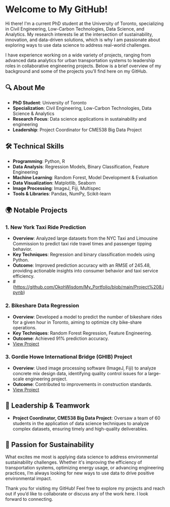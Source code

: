 # Welcome to My GitHub!

Hi there! I'm a current PhD student at the University of Toronto, specializing in Civil Engineering, Low-Carbon Technologies, Data Science, and Analytics. My research interests lie at the intersection of sustainability, innovation, and data-driven solutions, which is why I am passionate about exploring ways to use data science to address real-world challenges.

I have experience working on a wide variety of projects, ranging from advanced data analytics for urban transportation systems to leadership roles in collaborative engineering projects. Below is a brief overview of my background and some of the projects you’ll find here on my GitHub.

## 🔍 About Me

- **PhD Student**: University of Toronto
- **Specialization**: Civil Engineering, Low-Carbon Technologies, Data Science & Analytics
- **Research Focus**: Data science applications in sustainability and engineering
- **Leadership**: Project Coordinator for CME538 Big Data Project

## 🛠️ Technical Skills

- **Programming**: Python, R
- **Data Analysis**: Regression Models, Binary Classification, Feature Engineering
- **Machine Learning**: Random Forest, Model Development & Evaluation
- **Data Visualization**: Matplotlib, Seaborn
- **Image Processing**: ImageJ, Fiji, Multispec
- **Tools & Libraries**: Pandas, NumPy, Scikit-learn

## 🌍 Notable Projects

### 1. **New York Taxi Ride Prediction**
   - **Overview**: Analyzed large datasets from the NYC Taxi and Limousine Commission to predict taxi ride travel times and passenger tipping behavior.
   - **Key Techniques**: Regression and binary classification models using Python.
   - **Outcome**: Improved prediction accuracy with an RMSE of 245.48, providing actionable insights into consumer behavior and taxi service efficiency.
   - #(https://github.com/OkohWisdom/My_Portfolio/blob/main/Project%208.ipynb)

### 2. **Bikeshare Data Regression**
   - **Overview**: Developed a model to predict the number of bikeshare rides for a given hour in Toronto, aiming to optimize city bike-share operations.
   - **Key Techniques**: Random Forest Regression, Feature Engineering.
   - **Outcome**: Achieved 91% prediction accuracy.
   - [View Project](#)

### 3. **Gordie Howe International Bridge (GHIB) Project**
   - **Overview**: Used image processing software (ImageJ, Fiji) to analyze concrete mix design data, identifying quality control issues for a large-scale engineering project.
   - **Outcome**: Contributed to improvements in construction standards.
   - [View Project](#)

## 👥 Leadership & Teamwork

- **Project Coordinator, CME538 Big Data Project**: Oversaw a team of 60 students in the application of data science techniques to analyze complex datasets, ensuring timely and high-quality deliverables.

## 🌱 Passion for Sustainability

What excites me most is applying data science to address environmental sustainability challenges. Whether it's improving the efficiency of transportation systems, optimizing energy usage, or advancing engineering practices, I’m always looking for new ways to use data to drive positive environmental impact.

Thank you for visiting my GitHub! Feel free to explore my projects and reach out if you’d like to collaborate or discuss any of the work here. I look forward to connecting.
